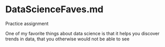 # DataScienceFaves.md
Practice assignment 

One of my favorite things about data science is that it helps you discover trends in data, that you otherwise would not be able to see
